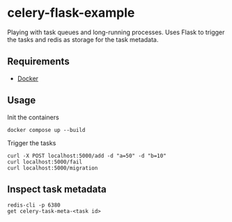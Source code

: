 # celery-flask-example
Playing with task queues and long-running processes. Uses Flask to trigger the tasks and redis as storage for the task metadata.

## Requirements
- [Docker](https://docs.docker.com/get-docker/)


## Usage
Init the containers
```
docker compose up --build
```
Trigger the tasks
```
curl -X POST localhost:5000/add -d "a=50" -d "b=10"
curl localhost:5000/fail
curl localhost:5000/migration
```

## Inspect task metadata
```
redis-cli -p 6380
get celery-task-meta-<task id>
```

